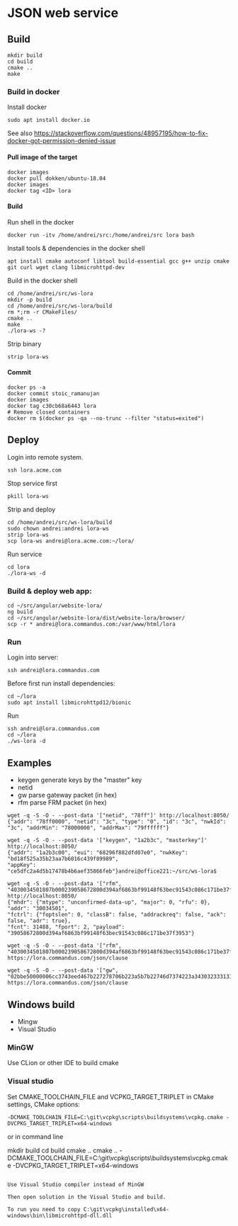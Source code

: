# JSON web service

## Build

```
mkdir build
cd build
cmake ..
make
```


### Build in docker


Install docker

```
sudo apt install docker.io
```

See also https://stackoverflow.com/questions/48957195/how-to-fix-docker-got-permission-denied-issue


#### Pull image of the target

```
docker images
docker pull dokken/ubuntu-18.04
docker images
docker tag <ID> lora
```

#### Build

Run shell in the docker

```
docker run -itv /home/andrei/src:/home/andrei/src lora bash
```

Install tools & dependencies in the docker shell

```
apt install cmake autoconf libtool build-essential gcc g++ unzip cmake git curl wget clang libmicrohttpd-dev
```

Build in the docker shell

```
cd /home/andrei/src/ws-lora
mkdir -p build
cd /home/andrei/src/ws-lora/build
rm *;rm -r CMakeFiles/
cmake ..
make
./lora-ws -?
```

Strip binary

```
strip lora-ws

```

#### Commit

```
docker ps -a
docker commit stoic_ramanujan
docker images
docker tag c30cb68a6443 lora
# Remove closed containers
docker rm $(docker ps -qa --no-trunc --filter "status=exited")
```

## Deploy

Login into remote system.
```
ssh lora.acme.com
```

Stop service first

```
pkill lora-ws
```

Strip and deploy

```
cd /home/andrei/src/ws-lora/build
sudo chown andrei:andrei lora-ws
strip lora-ws
scp lora-ws andrei@lora.acme.com:~/lora/
```

Run service

```
cd lora
./lora-ws -d
```

### Build & deploy web app:

```
cd ~/src/angular/website-lora/
ng build
cd ~/src/angular/website-lora/dist/website-lora/browser/
scp -r * andrei@lora.commandus.com:/var/www/html/lora
```

### Run

Login into server:

```
ssh andrei@lora.commandus.com
```

Before first run install dependencies:

```
cd ~/lora
sudo apt install libmicrohttpd12/bionic
```

Run

```
ssh andrei@lora.commandus.com
cd ~/lora
./ws-lora -d
```


## Examples

- keygen generate keys by the "master" key
- netid
- gw parse gateway packet (in hex)
- rfm parse FRM packet (in hex)

```
wget -q -S -O - --post-data '["netid", "78ff"]' http://localhost:8050/
{"addr": "78ff0000", "netid": "3c", "type": "0", "id": "3c", "nwkId": "3c", "addrMin": "78000000", "addrMax": "79ffffff"}
```

```
wget -q -S -O - --post-data '["keygen", "1a2b3c", "masterkey"]' http://localhost:8050/
{"addr": "1a2b3c00", "eui": "68296f882dfd07e0", "nwkKey": "bd18f525a35b23aa7b6016c439f89989", 
"appKey": "ce5dfc2a4d5b17478b4b6aef35866feb"}andrei@office221:~/src/ws-lora$ 
```

```
wget -q -S -O - --post-data '["rfm", "4030034501807b000239058672800d394af6863bf99148f63bec91543c086c171be37f3953"]' http://localhost:8050/
{"mhdr": {"mtype": "unconfirmed-data-up", "major": 0, "rfu": 0}, "addr": "30034501", 
"fctrl": {"foptslen": 0, "classB": false, "addrackreq": false, "ack": false, "adr": true},
"fcnt": 31488, "fport": 2, "payload": "39058672800d394af6863bf99148f63bec91543c086c171be37f3953"} 
``` 

```
wget -q -S -O - --post-data '["rfm", "4030034501807b000239058672800d394af6863bf99148f63bec91543c086c171be37f3953"]' https://lora.commandus.com/json/clause
```

```
wget -q -S -O - --post-data '["gw", "02bbe50000006cc3743eed467b227278706b223a5b7b22746d7374223a343032333131313534302c226368616e223a332c2272666368223a302c2266726571223a3836342e3730303030302c2273746174223a312c226d6f6475223a224c4f5241222c2264617472223a22534631324257313235222c22636f6472223a22342f35222c226c736e72223a2d31382e352c2272737369223a2d3132312c2273697a65223a33372c2264617461223a22514441445251474151774143334749312b374553394d697030356a436c6f536f464e367a634b65437877394d7357457634513d3d227d5d7d"]' https://lora.commandus.com/json/clause
```

## Windows build

- Mingw
- Visual Studio

### MinGW

Use CLion or other IDE to build cmake


### Visual studio

Set CMAKE_TOOLCHAIN_FILE and VCPKG_TARGET_TRIPLET in CMake settings, CMake options:

```
-DCMAKE_TOOLCHAIN_FILE=C:\git\vcpkg\scripts\buildsystems\vcpkg.cmake -DVCPKG_TARGET_TRIPLET=x64-windows
```

or in command line

mkdir build
cd build
cmake ..
cmake .. -DCMAKE_TOOLCHAIN_FILE=C:\git\vcpkg\scripts\buildsystems\vcpkg.cmake -DVCPKG_TARGET_TRIPLET=x64-windows
```

Use Visual Studio compiler instead of MinGW

Then open solution in the Visual Studio and build.

To run you need to copy C:\git\vcpkg\installed\x64-windows\bin\libmicrohttpd-dll.dll

